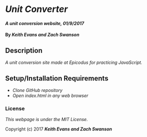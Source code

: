 # _Unit Converter_

#### _A unit conversion website, 01/9/2017_

#### By _**Keith Evans and Zach Swanson**_

## Description

_A unit conversion site made at Epicodus for practicing JavaScript._

## Setup/Installation Requirements

* _Clone GitHub repository_
* _Open index.html in any web browser_

### License

*This webpage is under the MIT License.*

Copyright (c) 2017 **_Keith Evans and Zach Swanson_**
